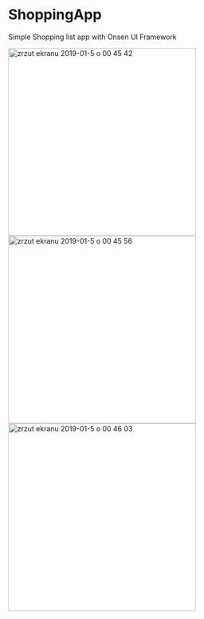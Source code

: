 # ShoppingApp
Simple Shopping list app with Onsen UI Framework 


<img width="376" alt="zrzut ekranu 2019-01-5 o 00 45 42" src="https://user-images.githubusercontent.com/20402746/50716756-61423580-1083-11e9-9e3e-cf05be4c3617.png">
<img width="376" alt="zrzut ekranu 2019-01-5 o 00 45 56" src="https://user-images.githubusercontent.com/20402746/50716757-61dacc00-1083-11e9-901e-579dfb203ba6.png">
<img width="376" alt="zrzut ekranu 2019-01-5 o 00 46 03" src="https://user-images.githubusercontent.com/20402746/50716758-61dacc00-1083-11e9-901a-62acff141671.png">
